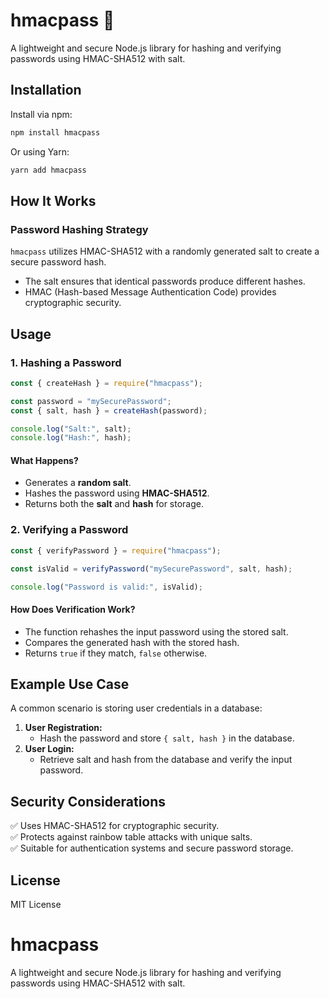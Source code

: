 # hmacpass 🔐

A lightweight and secure Node.js library for hashing and verifying passwords using HMAC-SHA512 with salt.

## Installation

Install via npm:

```sh
npm install hmacpass
```

Or using Yarn:

```sh
yarn add hmacpass
```

## How It Works

### Password Hashing Strategy
`hmacpass` utilizes HMAC-SHA512 with a randomly generated salt to create a secure password hash.
- The salt ensures that identical passwords produce different hashes.
- HMAC (Hash-based Message Authentication Code) provides cryptographic security.

## Usage

### 1. Hashing a Password

```javascript
const { createHash } = require("hmacpass");

const password = "mySecurePassword";
const { salt, hash } = createHash(password);

console.log("Salt:", salt);
console.log("Hash:", hash);
```

#### What Happens?
- Generates a **random salt**.
- Hashes the password using **HMAC-SHA512**.
- Returns both the **salt** and **hash** for storage.

### 2. Verifying a Password

```javascript
const { verifyPassword } = require("hmacpass");

const isValid = verifyPassword("mySecurePassword", salt, hash);

console.log("Password is valid:", isValid);
```

#### How Does Verification Work?
- The function rehashes the input password using the stored salt.
- Compares the generated hash with the stored hash.
- Returns `true` if they match, `false` otherwise.

## Example Use Case

A common scenario is storing user credentials in a database:

1. **User Registration:**
   - Hash the password and store `{ salt, hash }` in the database.
2. **User Login:**
   - Retrieve salt and hash from the database and verify the input password.

## Security Considerations

✅ Uses HMAC-SHA512 for cryptographic security.  
✅ Protects against rainbow table attacks with unique salts.  
✅ Suitable for authentication systems and secure password storage.  

## License

MIT License

# hmacpass
A lightweight and secure Node.js library for hashing and verifying passwords using HMAC-SHA512 with salt.
